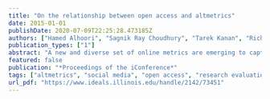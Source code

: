 ```yaml
---
title: "On the relationship between open access and altmetrics"
date: 2015-01-01
publishDate: 2020-07-09T22:25:28.473185Z
authors: ["Hamed Alhoori", "Sagnik Ray Choudhury", "Tarek Kanan", "Richard Furuta", "Edward A Fox", "C Lee Giles"]
publication_types: ["1"]
abstract: "A new and diverse set of online metrics are emerging to capture the effects of the sharing and discussion of research articles on online platforms. In this paper, we investigate whether altmetrics differ between Open Access (OA) and Non-Open Access (NOA) articles. We define a new metric, the Open Access Altmetric Advantage, and investigate 14 online data sources (Twitter, Facebook, CiteULike, Mendeley, F1000, blogs, mainstream news outlets, Google Plus, Pinterest, Reddit, Sina Weibo, the peer review sites PubPeer and Publons, policy documents, and sites running Stack Exchange (Q&A)). In eight of the data sources investigated, we found that OA articles receive higher altmetrics than NOA articles; however, we found less significant differences when taking into consideration some influential factors such as journal, publication year, and citation count."
featured: false
publication: "*Proceedings of the iConference*"
tags: ["altmetrics", "social media", "open access", "research evaluation", "Google Scholar", "mendeley", "twitter", "facebook", "Scholarly big data"]
url_pdf: "https://www.ideals.illinois.edu/handle/2142/73451"
---
```


